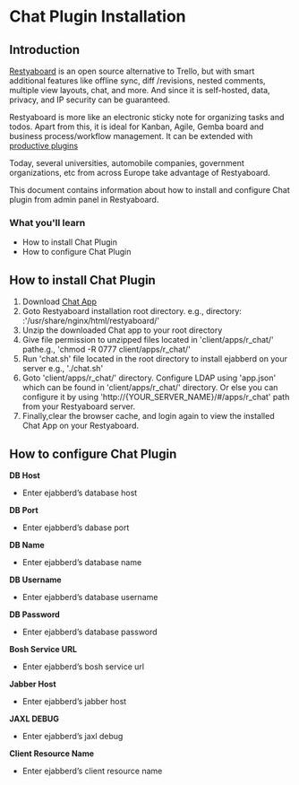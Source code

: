 # Chat Plugin Installation

## Introduction

[Restyaboard](https://restya.com/board) is an open source alternative to Trello, but with smart additional features like offline sync, diff /revisions, nested comments, multiple view layouts, chat, and more. And since it is self-hosted, data, privacy, and IP security can be guaranteed.

Restyaboard is more like an electronic sticky note for organizing tasks and todos. Apart from this, it is ideal for Kanban, Agile, Gemba board and business process/workflow management. It can be extended with [productive plugins](https://restya.com/board/apps "productive plugins")

Today, several universities, automobile companies, government organizations, etc from across Europe take advantage of Restyaboard.

This document contains information about how to install and configure Chat plugin from admin panel in Restyaboard.

### What you'll learn

*   How to install Chat Plugin
*   How to configure Chat Plugin

## How to install Chat Plugin

1.  Download [Chat App](https://restya.com/board/apps/r_chat "Chat app")
2.  Goto Restyaboard installation root directory. e.g., directory: :'/usr/share/nginx/html/restyaboard/'
3.  Unzip the downloaded Chat app to your root directory
4.  Give file permission to unzipped files located in 'client/apps/r\_chat/' pathe.g., 'chmod -R 0777 client/apps/r\_chat/'
5.  Run 'chat.sh' file located in the root directory to install ejabberd on your server e.g., './chat.sh'
6.  Goto 'client/apps/r\_chat/' directory. Configure LDAP using 'app.json' which can be found in 'client/apps/r\_chat/' directory. Or else you can configure it by using 'http://{YOUR\_SERVER\_NAME}/#/apps/r\_chat' path from your Restyaboard server.
7.  Finally,clear the browser cache, and login again to view the installed Chat App on your Restyaboard.

## How to configure Chat Plugin

**DB Host**

*   Enter ejabberd’s database host

**DB Port**

*   Enter ejabberd’s dabase port

**DB Name**

*   Enter ejabberd’s database name

**DB Username**

*   Enter ejabberd’s database username

**DB Password**

*   Enter ejabberd’s database password

**Bosh Service URL**

*   Enter ejabberd’s bosh service url

**Jabber Host**

*   Enter ejabberd’s jabber host

**JAXL DEBUG**

*   Enter ejabberd’s jaxl debug

**Client Resource Name**

*   Enter ejabberd’s client resource name